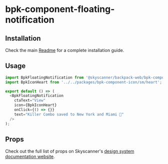 # bpk-component-floating-notification

## Installation

Check the main [Readme](https://github.com/skyscanner/backpack#usage) for a complete installation guide.

## Usage

```js
import BpkFloatingNotification from '@skyscanner/backpack-web/bpk-component-floating-notification';
import BpkIconHeart from '../../packages/bpk-component-icon/sm/heart';

export default () => (
  <BpkFloatingNotification
    ctaText="View"
    icon={BpkIconHeart}
    onClick={() => {}}
    text="Killer Combo saved to New York and Miami 🎉"
  />
);
```

## Props

Check out the full list of props on Skyscanner's [design system documentation website](https://www.skyscanner.design/latest/components/floating-notification/web-geJh3KtV#section-props-d3).
